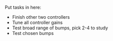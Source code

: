 Put tasks in here:
 - Finish other two controllers
 - Tune all controller gains
 - Test broad range of bumps, pick 2-4 to study
 - Test chosen bumps